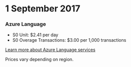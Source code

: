 # 1 September 2017

### Azure Language

- S0 Unit: $2.41 per day
- S0 Overage Transactions: $3.00 per 1,000 transactions

[Learn more about Azure Language services](https://learn.microsoft.com/en-us/azure/ai-services/language-service/)

Prices vary depending on region.